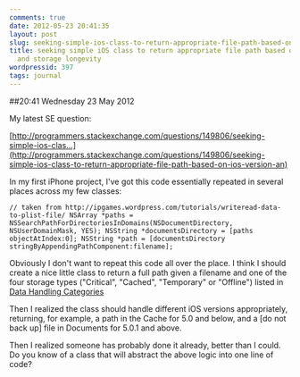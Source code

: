 ```yaml
---
comments: true
date: 2012-05-23 20:41:35
layout: post
slug: seeking-simple-ios-class-to-return-appropriate-file-path-based-on-ios-version-and-storage-longevity
title: seeking simple iOS class to return appropriate file path based on iOS version
  and storage longevity
wordpressid: 397
tags: journal
---
```


##20:41 Wednesday 23 May 2012

 

My latest SE question:

 

[http://programmers.stackexchange.com/questions/149806/seeking-simple-ios-clas...](http://programmers.stackexchange.com/questions/149806/seeking-simple-ios-class-to-return-appropriate-file-path-based-on-ios-version-an)

 

 

 

In my first iPhone project, I've got this code essentially repeated in several places across my few classes:

 
    
    // taken from http://ipgames.wordpress.com/tutorials/writeread-data-to-plist-file/ NSArray *paths = NSSearchPathForDirectoriesInDomains(NSDocumentDirectory, NSUserDomainMask, YES); NSString *documentsDirectory = [paths objectAtIndex:0]; NSString *path = [documentsDirectory stringByAppendingPathComponent:filename];

  

Obviously I don't want to repeat this code all over the place. I think I should create a nice little class to return a full path given a filename and one of the four storage types ("Critical", "Cached", "Temporary" or "Offline") listed in [Data Handling Categories](https://developer.apple.com/library/ios/#qa/qa1719/_index.html)

 

Then I realized the class should handle different iOS versions appropriately, returning, for example, a path in the Cache for 5.0 and below, and a [do not back up] file in Documents for 5.0.1 and above.

 

Then I realized someone has probably done it already, better than I could. Do you know of a class that will abstract the above logic into one line of code?

 

 

 
